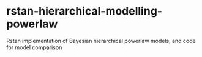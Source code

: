 # rstan-hierarchical-modelling-powerlaw
Rstan implementation of Bayesian hierarchical powerlaw models, and code for model comparison
